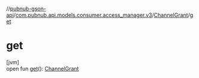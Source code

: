//[pubnub-gson-api](../../../index.md)/[com.pubnub.api.models.consumer.access_manager.v3](../index.md)/[ChannelGrant](index.md)/[get](get.md)

# get

[jvm]\
open fun [get](get.md)(): [ChannelGrant](index.md)
